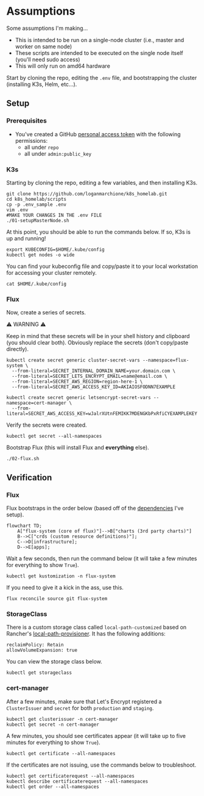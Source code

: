 # Assumptions

Some assumptions I'm making...

- This is intended to be run on a single-node cluster (i.e., master and worker on same node)
- These scripts are intended to be executed on the single node itself (you'll need sudo access)
- This will only run on amd64 hardware

Start by cloning the repo, editing the `.env` file, and bootstrapping the cluster (installing K3s, Helm, etc...).

## Setup

### Prerequisites

- You've created a GitHub [personal access token](https://github.com/settings/tokens) with the following permissions:
  - all under `repo`
  - all under `admin:public_key`

### K3s

Starting by cloning the repo, editing a few variables, and then installing K3s.

```
git clone https://github.com/loganmarchione/k8s_homelab.git
cd k8s_homelab/scripts
cp -p .env_sample .env
vim .env
#MAKE YOUR CHANGES IN THE .env FILE
./01-setupMasterNode.sh
```

At this point, you should be able to run the commands below. If so, K3s is up and running!

```
export KUBECONFIG=$HOME/.kube/config
kubectl get nodes -o wide
```

You can find your kubeconfig file and copy/paste it to your local workstation for accessing your cluster remotely.

```
cat $HOME/.kube/config
```

### Flux

Now, create a series of secrets.

⚠️ WARNING ⚠️

Keep in mind that these secrets will be in your shell history and clipboard (you should clear both). Obviously replace the secrets (don't copy/paste directly).

```
kubectl create secret generic cluster-secret-vars --namespace=flux-system \
  --from-literal=SECRET_INTERNAL_DOMAIN_NAME=your.domain.com \
  --from-literal=SECRET_LETS_ENCRYPT_EMAIL=name@email.com \
  --from-literal=SECRET_AWS_REGION=region-here-1 \
  --from-literal=SECRET_AWS_ACCESS_KEY_ID=AKIAIOSFODNN7EXAMPLE

kubectl create secret generic letsencrypt-secret-vars --namespace=cert-manager \
  --from-literal=SECRET_AWS_ACCESS_KEY=wJalrXUtnFEMIKK7MDENGKbPxRfiCYEXAMPLEKEY
```

Verify the secrets were created.

```
kubectl get secret --all-namespaces
```

Bootstrap Flux (this will install Flux and **everything** else).

```
./02-flux.sh
```

## Verification

### Flux

Flux bootstraps in the order below (based off of the [dependencies](https://fluxcd.io/flux/components/kustomize/kustomization/#kustomization-dependencies) I've setup).

```mermaid
flowchart TD;
    A["flux-system (core of flux)"]-->B["charts (3rd party charts)"]
    B-->C["crds (custom resource definitions)"];
    C-->D[infrastructure];
    D-->E[apps];
```

Wait a few seconds, then run the command below (it will take a few minutes for everything to show `True`).

```
kubectl get kustomization -n flux-system
```

If you need to give it a kick in the ass, use this.

```
flux reconcile source git flux-system
```

### StorageClass

There is a custom storage class called `local-path-customized` based on Rancher's [local-path-provisioner](https://github.com/rancher/local-path-provisioner). It has the following additions:

```
reclaimPolicy: Retain
allowVolumeExpansion: true
```

You can view the storage class below.

```
kubectl get storageclass
```

### cert-manager

After a few minutes, make sure that Let's Encrypt registered a `ClusterIssuer` and `secret` for both `production` and `staging`.

```
kubectl get clusterissuer -n cert-manager
kubectl get secret -n cert-manager
```

A few minutes, you should see certificates appear (it will take up to five minutes for everything to show `True`).

```
kubectl get certificate --all-namespaces
```

If the certificates are not issuing, use the commands below to troubleshoot.
```
kubectl get certificaterequest --all-namespaces
kubectl describe certificaterequest --all-namespaces
kubectl get order --all-namespaces
```
